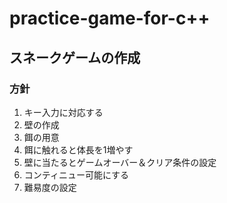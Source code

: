 # practice-game-for-c++

## スネークゲームの作成
### 方針
1. キー入力に対応する
2. 壁の作成
3. 餌の用意
4. 餌に触れると体長を1増やす
5. 壁に当たるとゲームオーバー＆クリア条件の設定
6. コンティニュー可能にする
7. 難易度の設定
